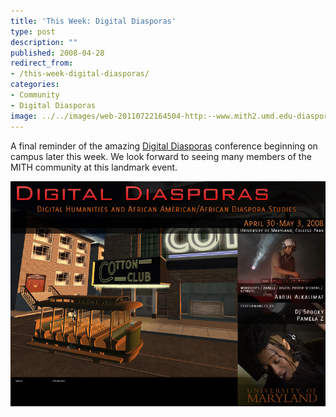 ```yaml
---
title: 'This Week: Digital Diasporas'
type: post
description: ""
published: 2008-04-28
redirect_from: 
- /this-week-digital-diasporas/
categories:
- Community
- Digital Diasporas
image: ../../images/web-20110722164504-http:--www.mith2.umd.edu-diaspora2008-diaspora_web.jpg
---
```

A final reminder of the amazing [Digital Diasporas](http://web.archive.org/web/20100608231719/http://www.mith2.umd.edu/diaspora2008/) conference beginning on campus later this week. We look forward to seeing many members of the MITH community at this landmark event.

[![](../../images/web-20110722164504-http:--www.mith2.umd.edu-diaspora2008-diaspora_web.jpg)](http://web.archive.org/web/20100608231719/http://www.mith2.umd.edu/diaspora2008/)
